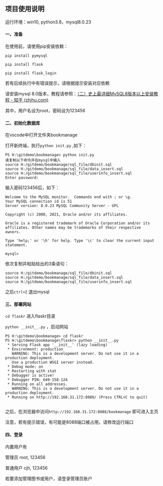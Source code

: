 ## 项目使用说明

运行环境：win10, python3.8，mysql8.0.23

#### 一、准备

在使用前，请使用pip安装依赖：

```
pip install pymysql

pip install flask

pip install flask_login
```

若有后续执行中有错误提示，请根据提示安装对应依赖



请安装mysql 8.0版本，教程请参照：[（二）史上最详细MySQL8版本以上安装教程 - 知乎 (zhihu.com)](https://zhuanlan.zhihu.com/p/433040834)

其中，用户名设为root，密码设为123456



#### 二、初始化数据库

在vscode中打开文件夹bookmanage

打开新终端，执行`python init.py` ,如下：

```
PS H:\gitdemo\bookmanage> python init.py
请复制以下命令并在mysql中输入
source H:/gitdemo/bookmanage/sql_file/dbinit.sql
source H:/gitdemo/bookmanage/sql_file/data_insert.sql    
source H:/gitdemo/bookmanage/sql_file/userinfo_insert.sql
Enter password: 

```

输入密码123456后，如下：

```
Welcome to the MySQL monitor.  Commands end with ; or \g.
Your MySQL connection id is 51
Server version: 8.0.23 MySQL Community Server - GPL

Copyright (c) 2000, 2021, Oracle and/or its affiliates.

Oracle is a registered trademark of Oracle Corporation and/or its
affiliates. Other names may be trademarks of their respective
owners.

Type 'help;' or '\h' for help. Type '\c' to clear the current input statement.

mysql>
```

依次复制并粘贴给出的3条语句：

```
source H:/gitdemo/bookmanage/sql_file/dbinit.sql
source H:/gitdemo/bookmanage/sql_file/data_insert.sql    
source H:/gitdemo/bookmanage/sql_file/userinfo_insert.sql
```

之后`ctrl+Z` 退出mysql



#### 三、部署网站

`cd flaskr` 进入flaskr目录

`python __init__.py` ，启动网站

```
PS H:\gitdemo\bookmanage> cd flaskr
PS H:\gitdemo\bookmanage\flaskr> python __init__.py
 * Serving Flask app '__init__' (lazy loading)
 * Environment: production
   WARNING: This is a development server. Do not use it in a production deployment.
   Use a production WSGI server instead.
 * Debug mode: on
 * Restarting with stat
 * Debugger is active!
 * Debugger PIN: 649-158-124
 * Running on all addresses.
   WARNING: This is a development server. Do not use it in a production deployment.
 * Running on http://192.168.31.172:8088/ (Press CTRL+C to quit)


```

之后，在浏览器中访问`http://192.168.31.172:8088/bookmanage` 即可进入主页

注意，若有提示错误，有可能是8088端口被占用，请修改运行端口



#### 四、登录

内置用户有

管理员 root, 123456

普通用户 cjh, 123456

若要添加管理图书或用户，请登录管理员账户